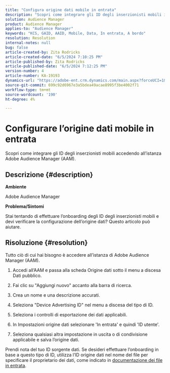 ```yaml
---
title: "Configura origine dati mobile in entrata"
description: "Scopri come integrare gli ID degli inserzionisti mobili in Adobe Audience Manager."
solution: Audience Manager
product: Audience Manager
applies-to: "Audience Manager"
keywords: "KCS, GAID, AAID, Mobile, Data, In entrata, A bordo"
resolution: Resolution
internal-notes: null
bug: false
article-created-by: Zita Rodricks
article-created-date: "6/5/2024 7:10:25 PM"
article-published-by: Zita Rodricks
article-published-date: "6/5/2024 7:12:25 PM"
version-number: 4
article-number: KA-19193
dynamics-url: "https://adobe-ent.crm.dynamics.com/main.aspx?forceUCI=1&pagetype=entityrecord&etn=knowledgearticle&id=9f786741-6f23-ef11-840a-000d3a372703"
source-git-commit: 699c92d6967e3a5bdea49acae8995f3be4002f71
workflow-type: tm+mt
source-wordcount: '190'
ht-degree: 4%

---
```


# Configurare l’origine dati mobile in entrata


Scopri come integrare gli ID degli inserzionisti mobili accedendo all’istanza Adobe Audience Manager (AAM).

## Descrizione {#description}


<b>Ambiente</b>

Adobe Audience Manager

<b>Problema/Sintomi</b>

Stai tentando di effettuare l’onboarding degli ID degli inserzionisti mobili e devi verificare la configurazione dell’origine dati? Questo articolo può aiutare.


## Risoluzione {#resolution}


Tutto ciò di cui hai bisogno è accedere all’istanza di Adobe Audience Manager (AAM).

1) Accedi all’AAM e passa alla scheda Origine dati sotto il menu a discesa Dati pubblico.

2) Fai clic su &quot;Aggiungi nuovo&quot; accanto alla barra di ricerca.

3) Crea un nome e una descrizione accurati.

4) Seleziona &quot;Device Advertising ID&quot; nel menu a discesa del tipo di ID.

5) Seleziona i controlli di esportazione dei dati applicabili.

6) In Impostazioni origine dati selezionare &#39;In entrata&#39; e quindi &#39;ID utente&#39;.

7) Seleziona qualsiasi altra impostazione in uscita o di condivisione applicabile e salva l’origine dati.

Prendi nota del tuo ID sorgente dati. Se desideri effettuare l’onboarding in base a questo tipo di ID, utilizza l’ID origine dati nel nome del file per specificare il proprietario dei dati, come indicato in [documentazione dei file in entrata](https://experienceleague.adobe.com/docs/audience-manager/user-guide/implementation-integration-guides/sending-audience-data/batch-data-transfer-process/inbound-s3-filenames.html?lang=en).
